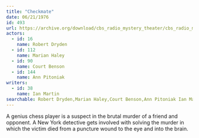 ```yaml
---
title: "Checkmate"
date: 06/21/1976
id: 493
url: https://archive.org/download/cbs_radio_mystery_theater/cbs_radio_mystery_theater-0451-0500.zip/cbs_radio_mystery_theater-0451-0500%2Fcbsrmt_0493_checkmate.mp3
actors:  
  - id: 16
    name: Robert Dryden  
  - id: 112
    name: Marian Haley  
  - id: 90
    name: Court Benson  
  - id: 144
    name: Ann Pitoniak
writers:  
  - id: 38
    name: Ian Martin
searchable: Robert Dryden,Marian Haley,Court Benson,Ann Pitoniak Ian Martin
---
```

A genius chess player is a suspect in the brutal murder of a friend and opponent. A New York detective gets involved with solving the murder in which the victim died from a puncture wound to the eye and into the brain.